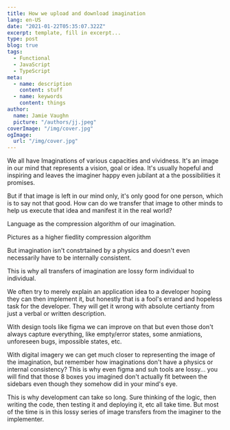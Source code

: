 ```yaml
---
title: How we upload and download imagination
lang: en-US
date: "2021-01-22T05:35:07.322Z"
excerpt: template, fill in excerpt...
type: post
blog: true
tags:
  - Functional
  - JavaScript
  - TypeScript
meta:
  - name: description
    content: stuff
  - name: keywords
    content: things
author:
  name: Jamie Vaughn
  picture: "/authors/jj.jpeg"
coverImage: "/img/cover.jpg"
ogImage:
  url: "/img/cover.jpg"
---
```


We all have Imaginations of various capacities and vividness. It's an image in our mind that represents a vision, goal or idea. It's usually hopeful and inspiring and leaves the imaginer happy even jubilant at a the possibilities it promises.

But if that image is left in our mind only, it's only good for one person, which is to say not that good. How can do we transfer that image to other minds to help us execute that idea and manifest it in the real world?

Language as the compression algorithm of our imagination.

Pictures as a higher fiedlity compression algorithm

But imagination isn't constrtained by a physics and doesn't even necessarily have to be internally consistent.

This is why all transfers of imagination are lossy form individual to individual.

We often try to merely explain an application idea to a developer hoping they can then implement it, but honestly that is a fool's errand and hopeless task for the developer. They will get it wrong with absolute certianty from just a verbal or written description.

With design tools like figma we can improve on that but even those don't always capture everything, like empty/error states, some anmiations, unforeseen bugs, impossible states, etc.

With digital imagery we can get much closer to representing the image of the imagination, but remember how imaginations don't have a physics or internal consistency? This is why even figma and suh tools are lossy... you will find that those 8 boxes you imagined don't actually fit between the sidebars even though they somehow did in your mind's eye.

This is why development can take so long. Sure thinking of the logic, then writing the code, then testing it and deploying it, etc all take time. But most of the time is in this lossy series of image transfers from the imaginer to the implementer.
